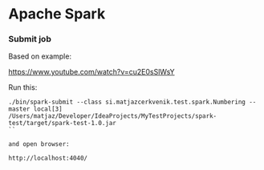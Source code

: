 # Apache Spark


### Submit job

Based on example:

https://www.youtube.com/watch?v=cu2E0sSlWsY


Run this:

```
./bin/spark-submit --class si.matjazcerkvenik.test.spark.Numbering --master local[3] /Users/matjaz/Developer/IdeaProjects/MyTestProjects/spark-test/target/spark-test-1.0.jar
``

and open browser:

http://localhost:4040/


